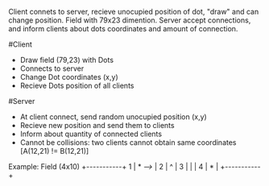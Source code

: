 Client connets to server, recieve unocupied position of dot, "draw" and can change position. Field with 79x23 dimention. Server accept connections, and inform clients about dots coordinates and amount of connection. 

#Client
- Draw field (79,23) with Dots
- Connects to server
- Change Dot coordinates (x,y)
- Recieve Dots position of all clients 


#Server
- At client connect, send random unocupied position (x,y)
- Recieve new position and send them to clients
- Inform about quantity of connected clients
- Cannot be collisions: two clients cannot obtain same coordinates [A(12,21) != B(12,21)]

Example:
Field (4x10)
	+-----------+
1	|  *  *-->* |
2	|  ^        |
3	|  |        |
4	|  *        |
	+-----------+






